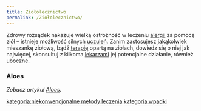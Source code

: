 ```yaml
---
title: Ziołolecznictwo
permalink: /Ziołolecznictwo/
---
```


Zdrowy rozsądek nakazuje wielką ostrożność w leczeniu [alergii](/alergia "wikilink") za pomocą ziół – istnieje możliwość silnych [uczuleń](/Reakcja_alergiczna "wikilink"). Zanim zastosujesz jakąkolwiek mieszankę ziołową, bądź [terapię](/terapia "wikilink") opartą na ziołach, dowiedz się o niej jak najwięcej, skonsultuj z kilkoma [lekarzami](/lekarze "wikilink") jej potencjalne działanie, również uboczne.

### Aloes

*Zobacz artykuł [Aloes](/Aloes "wikilink").*

[kategoria:niekonwencjonalne metody leczenia](/kategoria:niekonwencjonalne_metody_leczenia "wikilink") [kategoria:wpadki](/kategoria:wpadki "wikilink")
